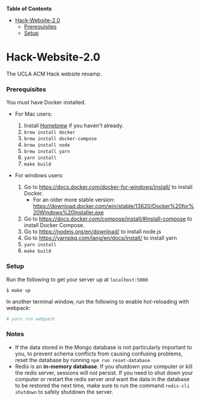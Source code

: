 <!-- START doctoc generated TOC please keep comment here to allow auto update -->
<!-- DON'T EDIT THIS SECTION, INSTEAD RE-RUN doctoc TO UPDATE -->
**Table of Contents**

- [Hack-Website-2.0](#hack-website-20)
    - [Prerequisites](#prerequisites)
    - [Setup](#setup)

<!-- END doctoc generated TOC please keep comment here to allow auto update -->

# Hack-Website-2.0

The UCLA ACM Hack website revamp.


### Prerequisites

You must have Docker installed. 

* For Mac users:
  1. Install [Homebrew](https://brew.sh/) if you haven't already. 
  2. `brew install docker`
  3. `brew install docker-compose`
  4. `brew install node`
  5. `brew install yarn`
  6. `yarn install`
  7. `make build`

* For windows users:
  1. Go to https://docs.docker.com/docker-for-windows/install/ to install Docker.
      * For an older more stable version: 
    https://download.docker.com/win/stable/13620/Docker%20for%20Windows%20Installer.exe
  2. Go to https://docs.docker.com/compose/install/#install-compose to install Docker Compose.
  3. Go to https://nodejs.org/en/download/ to install node.js
  4. Go to https://yarnpkg.com/lang/en/docs/install/ to install yarn
  5. `yarn install`
  6. `make build`

### Setup

Run the following to get your server up at `localhost:5000`

```shell
$ make up
```

In another terminal window, run the following to enable hot-reloading with webpack:

```Bash
# yarn run webpack
```

### Notes

- If the data stored in the Mongo database is not particularly important to you, to prevent schema conflicts from causing confusing problems, reset the database by running `npm run reset-database`
- Redis is an **in-memory database**. If you shutdown your computer or kill the redis server, sessions will not persist. If you need to shut down your computer or restart the redis server *and* want the data in the database to be restored the next time, make sure to run the command `redis-cli shutdown` to safely shutdown the server.